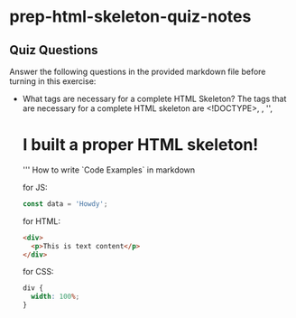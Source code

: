 # prep-html-skeleton-quiz-notes

## Quiz Questions

Answer the following questions in the provided markdown file before turning in this exercise:

- What tags are necessary for a complete HTML Skeleton?
  The tags that are necessary for a complete HTML skeleton are <!DOCTYPE>, <html>, '<head>', <title>, '<body>',

- What type of content belongs within the `<head>` of an HTML document?
  The content in the <head> is the metadata elements, <title>, and links to external resources.

- What type of content belongs within the `<body>` of an HTML document?
  structured headings (<h1> through <h6>), images, videos, iframes, interactive control, and input elements

- Where must the `DOCTYPE` declaration appear in a valid HTML document?
  it must be the very first thing in the HTML document

## Notes

All student notes should be written here.
'''html

<!DOCTYPE html>
<html>
<head>
<title>HTML Skeleton Exercise</title>
<body>
<h1>I built a proper HTML skeleton!</h1>
</body>
'''
How to write `Code Examples` in markdown

for JS:

```javascript
const data = 'Howdy';
```

for HTML:

```html
<div>
  <p>This is text content</p>
</div>
```

for CSS:

```css
div {
  width: 100%;
}
```
